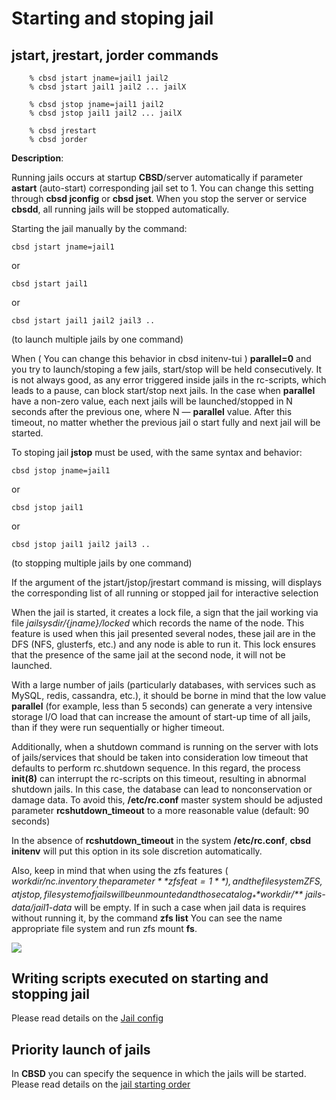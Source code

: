 # Starting and stoping jail

## jstart, jrestart, jorder commands

```
	% cbsd jstart jname=jail1 jail2
	% cbsd jstart jail1 jail2 ... jailX

	% cbsd jstop jname=jail1 jail2
	% cbsd jstop jail1 jail2 ... jailX

	% cbsd jrestart
	% cbsd jorder
```

**Description**:


Running jails occurs at startup **CBSD**/server automatically if parameter **astart** (auto-start) corresponding jail set to 1. You can change this setting through **cbsd jconfig** or **cbsd jset**. When you stop the server or service **cbsdd**, all running jails will be stopped automatically.

Starting the jail manually by the command:

```
cbsd jstart jname=jail1
```

or

```
cbsd jstart jail1
```

or

```
cbsd jstart jail1 jail2 jail3 ..
```

(to launch multiple jails by one command)

When ( You can change this behavior in cbsd initenv-tui ) **parallel=0** and you try to launch/stoping a few jails, start/stop will be held consecutively. It is not always good, as any error triggered inside jails in the rc-scripts, which leads to a pause, can block start/stop next jails. In the case when **parallel** have a non-zero value, each next jails will be launched/stopped in N seconds after the previous one, where N — **parallel** value. After this timeout, no matter whether the previous jail o start fully and next jail will be started.

To stoping jail **jstop** must be used, with the same syntax and behavior:

```
cbsd jstop jname=jail1
```

or

```
cbsd jstop jail1
```

or

```
cbsd jstop jail1 jail2 jail3 ..
```

(to stopping multiple jails by one command)

If the argument of the jstart/jstop/jrestart command is missing, will displays the corresponding list of all running or stopped jail for interactive selection

When the jail is started, it creates a lock file, a sign that the jail working via file _${jailsysdir}/${jname}/locked_ which records the name of the node. This feature is used when this jail presented several nodes, these jail are in the DFS (NFS, glusterfs, etc.) and any node is able to run it. This lock ensures that the presence of the same jail at the second node, it will not be launched.

With a large number of jails (particularly databases, with services such as MySQL, redis, cassandra, etc.), it should be borne in mind that the low value **parallel** (for example, less than 5 seconds) can generate a very intensive storage I/O load that can increase the amount of start-up time of all jails, than if they were run sequentially or higher timeout.

Additionally, when a shutdown command is running on the server with lots of jails/services that should be taken into consideration low timeout that defaults to perform rc.shutdown sequence. In this regard, the process **init(8)** can interrupt the rc-scripts on this timeout, resulting in abnormal shutdown jails. In this case, the database can lead to nonconservation or damage data. To avoid this, **/etc/rc.conf** master system should be adjusted parameter **rcshutdown\_timeout** to a more reasonable value (default: 90 seconds)

In the absence of **rcshutdown\_timeout** in the system **/etc/rc.conf**, **cbsd initenv** will put this option in its sole discretion automatically.

Also, keep in mind that when using the zfs features ( _$workdir/nc.inventory_, the parameter **zfsfeat=1**), and the file system ZFS, at jstop, file system of jails will be unmounted and those catalog _**$workdir/** jails-data/jail1-data_ will be empty. If in such a case when jail data is requires without running it, by the command **zfs list** You can see the name appropriate file system and run zfs mount **fs**.

![](http://www.convectix.com/gif/jstart.gif)

## Writing scripts executed on starting and stopping jail

Please read details on the [Jail config](http://www.convectix.com/en/13.0.x/wf_jconfig_ssi.html#execscript)

## Priority launch of jails

In **CBSD** you can specify the sequence in which the jails will be started. Please read details on the [jail starting order](http://www.convectix.com/en/13.0.x/wf_jorder_ssi.html)

